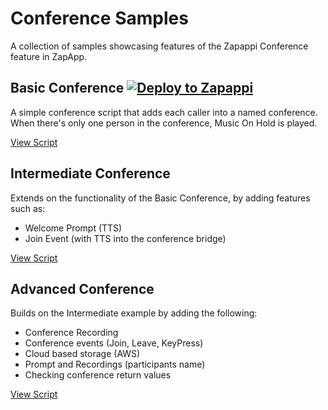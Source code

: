 # Conference Samples
A collection of samples showcasing features of the Zapappi Conference feature in ZapApp.

## Basic Conference [![Deploy to Zapappi](https://portal.zapappi.com/content/images/deploy_to_zapappi.png)](https://portal.zapappi.com/Portal/Application/Create?manifestUrl=https://raw.githubusercontent.com/Zapappi/zapapp-samples/master/Conference/conference-basic.deploy.json)
A simple conference script that adds each caller into a named conference. When there's only one person in the conference, Music On Hold is played.

[View Script](https://github.com/Zapappi/zapapp-samples/blob/master/Conference/conference-basic.js)

## Intermediate Conference
Extends on the functionality of the Basic Conference, by adding features such as:
* Welcome Prompt (TTS)
* Join Event (with TTS into the conference bridge)

[View Script](https://github.com/Zapappi/zapapp-samples/blob/master/Conference/conference-intermediate.js)

## Advanced Conference
Builds on the Intermediate example by adding the following: 
* Conference Recording
* Conference events (Join, Leave, KeyPress)
* Cloud based storage (AWS)
* Prompt and Recordings (participants name)
* Checking conference return values

[View Script](https://github.com/Zapappi/zapapp-samples/blob/master/Conference/conference-advanced.js)

